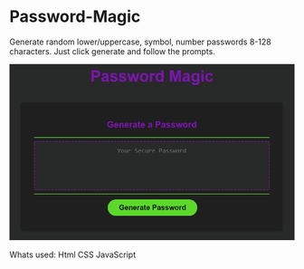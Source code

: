# Password-Magic
Generate random lower/uppercase, symbol, number passwords 8-128 characters.
Just click generate and follow the prompts.

<img src="./assets\images\PasswordMagicScreenShot.PNG">

Whats used:
Html
CSS
JavaScript
